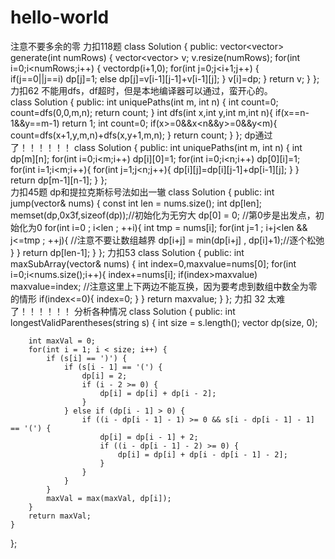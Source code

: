 # hello-world
注意不要多余的零
力扣118题
class Solution {
public:
    vector<vector<int>> generate(int numRows) {
vector<vector<int>> v;
v.resize(numRows);
for(int i=0;i<numRows;i++)
{
    vector<int>dp(i+1,0);
    for(int j=0;j<i+1;j++)
    {       
        if(j==0||j==i)
        dp[j]=1;
        else
        dp[j]=v[i-1][j-1]+v[i-1][j];
    }
    v[i]=dp;
}
return v;
    }
};  
力扣62 不能用dfs，df超时，但是本地编译器可以通过，蛮开心的。                           
class Solution {
public:
    int uniquePaths(int m, int n) {
int count=0;
 count=dfs(0,0,m,n);
return count;
    }
int dfs(int x,int y,int m,int n){
        if(x==n-1&&y==m-1)  return 1;
        int count=0;
if(x>=0&&x<n&&y>=0&&y<m){
    count=dfs(x+1,y,m,n)+dfs(x,y+1,m,n);
}
return count;
    }
};
                          dp通过了！！！！！！
class Solution {
public:
    int uniquePaths(int m, int n) {
int dp[m][n];
for(int i=0;i<m;i++) dp[i][0]=1;
for(int i=0;i<n;i++) dp[0][i]=1;
for(int i=1;i<m;i++){
    for(int j=1;j<n;j++){
dp[i][j]=dp[i][j-1]+dp[i-1][j];
    }
}
return dp[m-1][n-1];
    }
};   
                          力扣45题 dp和提拉克斯标号法如出一辙 
class Solution {
public:
    int jump(vector<int>& nums) {
        const int len = nums.size();
        int dp[len];
        memset(dp,0x3f,sizeof(dp));//初始化为无穷大
        dp[0] = 0;  //第0步是出发点，初始化为0
        for(int i=0 ; i<len ; ++i){
            int tmp = nums[i];
            for(int j=1 ; i+j<len && j<=tmp ; ++j){ //注意不要让数组越界
                dp[i+j] = min(dp[i+j] , dp[i]+1);//逐个松弛
            }
        }
        return dp[len-1];
    }
};
                                           力扣53
class Solution {
public:
    int maxSubArray(vector<int>& nums) {
int index=0,maxvalue=nums[0];
for(int i=0;i<nums.size();i++){
    index+=nums[i];
    if(index>maxvalue)
    maxvalue=index;
    //注意这里上下两边不能互换，因为要考虑到数组中数全为零的情形
    if(index<=0){
        index=0;
    }
}
return maxvalue;
    }
};
                 力扣 32 太难了！！！！！！
                 分析各种情况
class Solution {
public:
    int longestValidParentheses(string s) {
        int size = s.length();
        vector<int> dp(size, 0);

        int maxVal = 0;
        for(int i = 1; i < size; i++) {
            if (s[i] == ')') {
                if (s[i - 1] == '(') {
                    dp[i] = 2;
                    if (i - 2 >= 0) {
                        dp[i] = dp[i] + dp[i - 2];
                    }
                } else if (dp[i - 1] > 0) {
                    if ((i - dp[i - 1] - 1) >= 0 && s[i - dp[i - 1] - 1] == '(') {
                        dp[i] = dp[i - 1] + 2;
                        if ((i - dp[i - 1] - 2) >= 0) {
                            dp[i] = dp[i] + dp[i - dp[i - 1] - 2];
                        }
                    }
                }
            }
            maxVal = max(maxVal, dp[i]);
        }
        return maxVal;
    }
};
